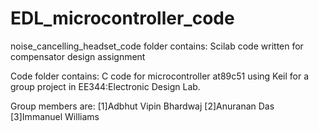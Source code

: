 # EDL_microcontroller_code

noise_cancelling_headset_code folder contains: Scilab code written for compensator design assignment

Code folder contains: C code for microcontroller at89c51 using Keil for a group project in EE344:Electronic Design Lab.

Group members are:
[1]Adbhut Vipin Bhardwaj [2]Anuranan Das [3]Immanuel Williams

